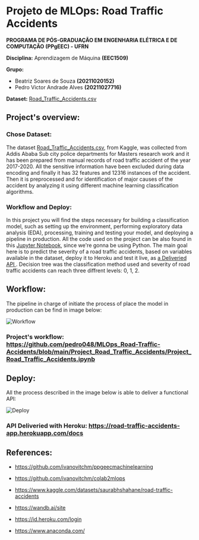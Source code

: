 # Projeto de MLOps: Road Traffic Accidents

**PROGRAMA DE PÓS-GRADUAÇÃO EM ENGENHARIA ELÉTRICA E DE COMPUTAÇÃO (PPgEEC) - UFRN**

**Disciplina:** Aprendizagem de Máquina **(EEC1509)**

**Grupo:** 

*   Beatriz Soares de Souza **(20211020152)**
*   Pedro Victor Andrade Alves **(20211027716)**

**Dataset:** [Road_Traffic_Accidents.csv](https://www.kaggle.com/datasets/saurabhshahane/road-traffic-accidents)

## Project's overview:

### Chose Dataset:

The dataset [Road_Traffic_Accidents.csv](https://www.kaggle.com/datasets/saurabhshahane/road-traffic-accidents), from Kaggle, was collected from Addis Ababa Sub city police departments for Masters research work and it has been prepared from manual records of road traffic accident of the year 2017-2020. All the sensitive information have been excluded during data encoding and finally it has 32 features and 12316 instances of the accident. Then it is preprocessed and for identification of major causes of the accident by analyzing it using different machine learning classification algorithms.

### Workflow and Deploy:

In this project you will find the steps necessary for building a classification model, such as setting up the environment, performing exploratory data analysis (EDA), processing, training and testing your model, and deploying a pipeline in production. All the code used on the project can be also found in this [Jupyter Notebook](https://github.com/pedro048/MLOps_Road-Traffic-Accidents/blob/main/Project_Road_Traffic_Accidents/Project_Road_Traffic_Accidents.ipynb), since we're gonna be using Python. The main goal here is to predict the severity of a road traffic accidents, based on variables available in the dataset, deploy it to Heroku and test it live, as [a Deliveried API ](https://road-traffic-accidents-app.herokuapp.com/docs). Decision tree was the classification method used and severity of road traffic accidents can reach three diffrent levels: 0, 1, 2.


## Workflow:

The pipeline in charge of initiate the process of place the model in production can be find in image below:

![Workflow](https://lh3.googleusercontent.com/pw/AM-JKLUCw27d6nW0YYrq-zIshMFLMSbCssGxQtNiQMwzxGu7W83kIgmfWlg75IKaNCCDuIB2Dk2ZTGLfEyvDt-AsW3F9m_MIVMlJoBPomkgBolc3WuSYvM2E3uFNDtcFgwhNE-dj1EcEMTtkhi8qmqBzvv9H=w1496-h948-no?authuser=0)

### **Project's workflow:** https://github.com/pedro048/MLOps_Road-Traffic-Accidents/blob/main/Project_Road_Traffic_Accidents/Project_Road_Traffic_Accidents.ipynb 

## Deploy:

All the process described in the image below is able to deliver a functional API:

![Deploy](https://lh3.googleusercontent.com/pw/AM-JKLXlXm09RhjF_hoHXWz4MhCFU9jF4VKlJr1OIcSinD0itYVclc8fJdRqTA6ECoBKcX7QLT8Ln8tRukszIyxMZIr_Y75nUxSp9DtY-xYXFHyVoDy6fSXCY_lU2mgjAqqdGL4lYrFOwsC22Eh9Tx55JgHz=w1598-h949-no?authuser=0)

### **API Deliveried with Heroku:** https://road-traffic-accidents-app.herokuapp.com/docs

## References:

- https://github.com/ivanovitchm/ppgeecmachinelearning

- https://github.com/ivanovitchm/colab2mlops

- https://www.kaggle.com/datasets/saurabhshahane/road-traffic-accidents

- https://wandb.ai/site

- https://id.heroku.com/login

- https://www.anaconda.com/
